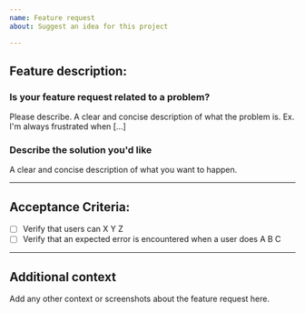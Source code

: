 ```yaml
---
name: Feature request
about: Suggest an idea for this project

---
```


## Feature description:

### Is your feature request related to a problem?
Please describe.  A clear and concise description of what the problem is. Ex. I'm always frustrated when [...]

### Describe the solution you'd like
A clear and concise description of what you want to happen.

___

## Acceptance Criteria:

- [ ] Verify that users can X Y Z
- [ ] Verify that an expected error is encountered when a user does A B C

___

## Additional context
Add any other context or screenshots about the feature request here.

